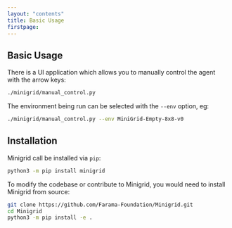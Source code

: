 ```yaml
---
layout: "contents"
title: Basic Usage
firstpage:
---
```



## Basic Usage

There is a UI application which allows you to manually control the agent with the arrow keys:

```bash
./minigrid/manual_control.py
```

The environment being run can be selected with the `--env` option, eg:

```bash
./minigrid/manual_control.py --env MiniGrid-Empty-8x8-v0
```

## Installation

Minigrid call be installed via `pip`:

```bash
python3 -m pip install minigrid
```

To modify the codebase or contribute to Minigrid, you would need to install Minigrid from source:

```bash
git clone https://github.com/Farama-Foundation/Minigrid.git
cd Minigrid
python3 -m pip install -e .
```
